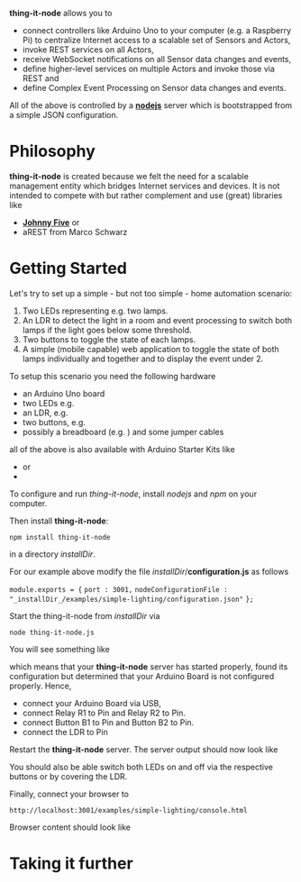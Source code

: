 **thing-it-node** allows you to 
* connect controllers like Arduino Uno to your computer (e.g. a Raspberry Pi) to centralize Internet access to a scalable set of Sensors and Actors,
* invoke REST services on all Actors,
* receive WebSocket notifications on all Sensor data changes and events,
* define higher-level services on multiple Actors and invoke those via REST and
* define Complex Event Processing on Sensor data changes and events. 

All of the above is controlled by a **[nodejs](http://nodejs.org/)** server which is bootstrapped from a simple JSON configuration.

# Philosophy

**thing-it-node** is created because we felt the need for a scalable management entity which bridges Internet services and devices. It is not intended to compete with but rather complement and use (great) libraries like

* **[Johnny Five](https://github.com/rwaldron/johnny-five/wiki/Board)** or
* aREST from Marco Schwarz

# Getting Started

Let's try to set up a simple - but not too simple - home automation scenario:

1. Two LEDs representing e.g. two lamps.
1. An LDR to detect the light in a room and event processing to switch both lamps if the light goes below some threshold.
1. Two buttons to toggle the state of each lamps.
1. A simple (mobile capable) web application to toggle the state of both lamps individually and together and to display the event under 2.

To setup this scenario you need the following hardware

* an Arduino Uno board
* two LEDs e.g.
* an LDR, e.g. 
* two buttons, e.g.
* possibly a breadboard (e.g. ) and some jumper cables

all of the above is also available with Arduino Starter Kits like

* or
*

To configure and run *thing-it-node*, install *nodejs* and *npm* on your computer. 

Then install **thing-it-node**:

`npm install thing-it-node`

in a directory _installDir_.

For our example above modify the file _installDir_/**configuration.js** as follows

`module.exports = {`
	`port : 3001,`
	`nodeConfigurationFile : "_installDir_/examples/simple-lighting/configuration.json"`
`};`

Start the thing-it-node from _installDir_ via

`node thing-it-node.js`

You will see something like

which means that your **thing-it-node** server has started properly, found its configuration but determined that your Arduino Board is not configured properly. Hence,

* connect your Arduino Board via USB,
* connect Relay R1 to Pin and Relay R2 to Pin.
* connect Button B1 to Pin and Button B2 to Pin.
* connect the LDR to Pin

Restart the **thing-it-node** server. The server output should now look like 



You should also be able switch both LEDs on and off via the respective buttons or by covering the LDR.

Finally, connect your browser to 

`http://localhost:3001/examples/simple-lighting/console.html`

Browser content should look like

# Taking it further
